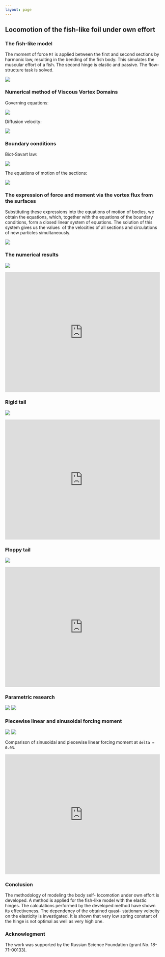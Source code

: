 ```yaml
---
layout: page
---
```


## Locomotion of the fish-like foil under own effort

### The fish-like model

The moment of force `Mf` is applied between the first and second
sections by harmonic law, resulting in the bending of the fish body.
This simulates the muscular effort of a fish. The second hinge is elastic
and passive. The flow-structure task is solved.

![]({{site.baseurl}}/images/a-1.png)

### Numerical method of Viscous Vortex Domains

Governing equations:

![]({{site.baseurl}}/images/a-2.png)

Diffusion velocity:

![]({{site.baseurl}}/images/a-3.png)

### Boundary conditions

Biot-Savart law:

![]({{site.baseurl}}/images/a-4.png)

The equations of motion of the sections:

![]({{site.baseurl}}/images/a-5.png)

### The expression of force and moment via the vortex flux from the surfaces

Substituting these expressions into the equations of motion of bodies,
we obtain the equations, which, together with the equations of the
boundary conditions, form a closed linear system of equations. The
solution of this system gives us the values ​ of the velocities of all
sections and circulations of new particles simultaneously.

![]({{site.baseurl}}/images/a-6.png)

### The numerical results

![]({{site.baseurl}}/images/a-7.png)

<!-- ![]({{site.baseurl}}/images/a-8.png) -->
<iframe width="100%" height="390" src="https://www.youtube.com/embed/aul8yfJHu5o" frameborder="0" allow="accelerometer; autoplay; encrypted-media; gyroscope; picture-in-picture" allowfullscreen></iframe>
<br/>

### Rigid tail

![]({{site.baseurl}}/images/a-9.png)

<iframe width="100%" height="390" src="https://www.youtube.com/embed/Tgguhu8G-PA" frameborder="0" allow="accelerometer; autoplay; encrypted-media; gyroscope; picture-in-picture" allowfullscreen></iframe>
<br/>

### Floppy tail

![]({{site.baseurl}}/images/a-10.png)

<iframe width="100%" height="390" src="https://www.youtube.com/embed/aZoNvn7rGjE" frameborder="0" allow="accelerometer; autoplay; encrypted-media; gyroscope; picture-in-picture" allowfullscreen></iframe>
<br/>

### Parametric research

![]({{site.baseurl}}/images/a-11.png)
![]({{site.baseurl}}/images/a-12.png)

### Piecewise linear and sinusoidal forcing moment

![]({{site.baseurl}}/images/lsin-1.png)
![]({{site.baseurl}}/images/lsin-2.png)

Comparison of sinusoidal and piecewise linear forcing moment at
`delta = 0.03`.

<iframe width="100%" height="390" src="https://www.youtube.com/embed/7xr_giqSfRc" frameborder="0" allow="accelerometer; autoplay; encrypted-media; gyroscope; picture-in-picture" allowfullscreen></iframe>

### Conclusion

The methodology of modeling the body self- locomotion under own effort
is developed. A method is applied for the fish-like model with the
elastic hinges. The calculations performed by the developed method have
shown its effectiveness. The dependency of the obtained quasi-
stationary velocity on the elasticity is investigated. It is shown that
very low spring constant of the hinge is not optimal as well as very
high one.

### Acknowlegment

The work was supported by the Russian Science Foundation
(grant No. 18-71-00133).
